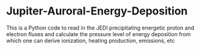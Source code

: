 # Jupiter-Auroral-Energy-Deposition
This is a Python code to read in the JEDI precipitating energetic proton and electron fluxes and calculate the  pressure level of energy deposition from which one can derive ionization, heating production, emissions, etc
